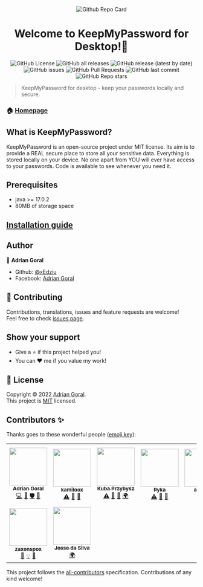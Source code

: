 <p align="center"><img src="https://media.discordapp.net/attachments/494559020422791204/949703164452556830/Github_Repo_Card_-_Keep_My_Password_Desktop.png" alt="Github Repo Card" />

<h1 align="center">Welcome to KeepMyPassword for Desktop!👋</h1>

<p align="center">
<img alt="GitHub License" src="https://img.shields.io/badge/license-MIT-yellowgreen"> <img alt="GitHub all releases" src="https://img.shields.io/github/downloads/xEdziu/KeepMyPassword-Desktop/total"> <img alt="GitHub release (latest by date)" src="https://img.shields.io/github/v/release/xEdziu/KeepMyPassword-Desktop"> <img alt="GitHub issues" src="https://img.shields.io/github/issues/xEdziu/KeepMyPassword-Desktop"> <img alt="GitHub Pull Requests" src="https://img.shields.io/github/issues-pr/xEdziu/KeepMyPassword-Desktop"> <img alt="GitHub last commit" src="https://img.shields.io/github/last-commit/xEdziu/KeepMyPassword-Desktop"> <img alt="GitHub Repo stars" src="https://img.shields.io/github/stars/xEdziu/KeepMyPassword-Desktop"></p>

> KeepMyPassword for desktop - keep your passwords locally and secure.

### 🏠 [Homepage](https://github.com/xEdziu/KeepMyPassword-Desktop)

## What is KeepMyPassword?

KeepMyPassword is an open-source project under MIT license. Its aim is to provide a REAL secure place to store all your sensitive data. Everything is stored locally on your device. No one apart from YOU will ever have access to your passwords. Code is available to see whenever you need it.

## Prerequisites

- java >= 17.0.2
- 80MB of storage space

## [Installation guide](https://github.com/xEdziu/KeepMyPassword-Desktop/wiki/Installation-guide)

## Author

👤 **Adrian Goral**

* Github: [@xEdziu](https://github.com/xEdziu)
* Facebook: [Adrian Goral](https://www.facebook.com/adrian.goral.6)

## 🤝 Contributing

Contributions, translations, issues and feature requests are welcome!<br />Feel free to check [issues page](https://github.com/xEdziu/KeepMyPassword-Desktop/issues).

## Show your support

- Give a ⭐️ if this project helped you!
- You can ❤️ me if you value my work!

## 📝 License

Copyright © 2022 [Adrian Goral](https://github.com/xEdziu). <br />
This project is [MIT](https://github.com/xEdziu/KeepMyPassword-Desktop/blob/master/LICENSE) licensed.

## Contributors ✨

Thanks goes to these wonderful people ([emoji key](https://allcontributors.org/docs/en/emoji-key)):

<!-- ALL-CONTRIBUTORS-LIST:START - Do not remove or modify this section -->
<!-- prettier-ignore-start -->
<!-- markdownlint-disable -->
<table>
  <tr>
    <td align="center"><a href="https://github.com/xEdziu"><img src="https://avatars.githubusercontent.com/u/50357817?v=4?s=100" width="100px;" alt=""/><br /><sub><b>Adrian Goral</b></sub></a><br /><a href="https://github.com/xEdziu/KeepMyPassword-Desktop/commits?author=xEdziu" title="Code">💻</a> <a href="#design-xEdziu" title="Design">🎨</a> <a href="#security-xEdziu" title="Security">🛡️</a> <a href="#projectManagement-xEdziu" title="Project Management">📆</a></td>
    <td align="center"><a href="http://troczewski.dev"><img src="https://avatars.githubusercontent.com/u/45523480?v=4?s=100" width="100px;" alt=""/><br /><sub><b>kamiloox</b></sub></a><br /><a href="https://github.com/xEdziu/KeepMyPassword-Desktop/commits?author=kamiloox" title="Tests">⚠️</a> <a href="#ideas-kamiloox" title="Ideas, Planning, & Feedback">🤔</a> <a href="https://github.com/xEdziu/KeepMyPassword-Desktop/commits?author=kamiloox" title="Documentation">📖</a></td>
    <td align="center"><a href="https://jakubprzybysz.netlify.app/"><img src="https://avatars.githubusercontent.com/u/50967586?v=4?s=100" width="100px;" alt=""/><br /><sub><b>Kuba Przybysz</b></sub></a><br /><a href="https://github.com/xEdziu/KeepMyPassword-Desktop/commits?author=Kubis10" title="Tests">⚠️</a> <a href="#ideas-Kubis10" title="Ideas, Planning, & Feedback">🤔</a> <a href="https://github.com/xEdziu/KeepMyPassword-Desktop/issues?q=author%3AKubis10" title="Bug reports">🐛</a> <a href="#translation-Kubis10" title="Translation">🌍</a></td>
    <td align="center"><a href="https://github.com/Nehomex"><img src="https://avatars.githubusercontent.com/u/60048445?v=4?s=100" width="100px;" alt=""/><br /><sub><b>Pyka </b></sub></a><br /><a href="https://github.com/xEdziu/KeepMyPassword-Desktop/commits?author=Nehomex" title="Tests">⚠️</a> <a href="https://github.com/xEdziu/KeepMyPassword-Desktop/issues?q=author%3ANehomex" title="Bug reports">🐛</a> <a href="#ideas-Nehomex" title="Ideas, Planning, & Feedback">🤔</a></td>
    <td align="center"><a href="https://github.com/alozone"><img src="https://avatars.githubusercontent.com/u/46488264?v=4?s=100" width="100px;" alt=""/><br /><sub><b>alozone</b></sub></a><br /><a href="https://github.com/xEdziu/KeepMyPassword-Desktop/issues?q=author%3Aalozone" title="Bug reports">🐛</a></td>
    <td align="center"><a href="https://github.com/TheSuspect9702"><img src="https://avatars.githubusercontent.com/u/92857768?v=4?s=100" width="100px;" alt=""/><br /><sub><b>TheSuspect9702</b></sub></a><br /><a href="#translation-TheSuspect9702" title="Translation">🌍</a></td>
    <td align="center"><a href="https://github.com/b5i"><img src="https://avatars.githubusercontent.com/u/44288655?v=4?s=100" width="100px;" alt=""/><br /><sub><b>Antoine Bollengier</b></sub></a><br /><a href="#translation-b5i" title="Translation">🌍</a></td>
  </tr>
  <tr>
    <td align="center"><a href="https://github.com/zaxonspox"><img src="https://avatars.githubusercontent.com/u/47053155?v=4?s=100" width="100px;" alt=""/><br /><sub><b>zaxonspox</b></sub></a><br /><a href="#design-zaxonspox" title="Design">🎨</a> <a href="#example-zaxonspox" title="Examples">💡</a> <a href="#ideas-zaxonspox" title="Ideas, Planning, & Feedback">🤔</a></td>
    <td align="center"><a href="https://github.com/jds1g14"><img src="https://avatars.githubusercontent.com/u/51838115?v=4?s=100" width="100px;" alt=""/><br /><sub><b>Jesse da Silva</b></sub></a><br /><a href="#translation-jds1g14" title="Translation">🌍</a></td>
  </tr>
</table>

<!-- markdownlint-restore -->
<!-- prettier-ignore-end -->

<!-- ALL-CONTRIBUTORS-LIST:END -->

This project follows the [all-contributors](https://github.com/all-contributors/all-contributors) specification. Contributions of any kind welcome!
